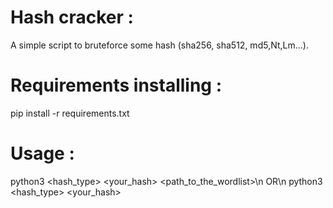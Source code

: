 # Hash cracker :
A simple script to bruteforce some hash (sha256, sha512, md5,Nt,Lm...).

# Requirements installing :
pip install -r requirements.txt

# Usage : 
python3 <hash_type> <your_hash> <path_to_the_wordlist>\n
OR\n
python3 <hash_type> <your_hash>
